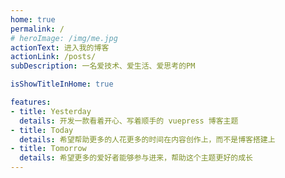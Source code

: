 ```yaml
---
home: true
permalink: /
# heroImage: /img/me.jpg
actionText: 进入我的博客
actionLink: /posts/
subDescription: 一名爱技术、爱生活、爱思考的PM

isShowTitleInHome: true

features:
- title: Yesterday
  details: 开发一款看着开心、写着顺手的 vuepress 博客主题
- title: Today
  details: 希望帮助更多的人花更多的时间在内容创作上，而不是博客搭建上
- title: Tomorrow
  details: 希望更多的爱好者能够参与进来，帮助这个主题更好的成长
---
```

